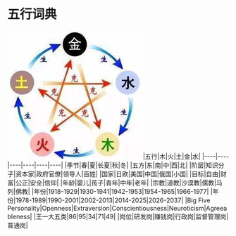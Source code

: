 # 五行词典
![五行生克](8627d1676b0ff3329f13c21d278bfd52.jpeg)
|五行|木|火|土|金|水|
|----|----|----|----|----|----|
|季节|春|夏|长夏|秋|冬|
|五方|东|南|中|西|北|
|阶层|知识分子|资本家|政府官僚|领导人|百姓|
|国家|日欧|美国|中国|俄国|小国|
|目标|自由|财富|公正|安全|信仰|
|年龄|婴儿|孩子|青年|中年|老年|
|宗教|道教|沙漠教|儒教|马列|佛教|
|年份|1918-1929|1930-1941|1942-1953|1954-1965|1966-1977|
|年份|1978-1989|1990-2001|2002-2013|2014-2025|2026-2037|
|Big Five Personality|Openness|Extraversion|Conscientiousness|Neuroticism|Agreeableness|
|王一大五类|86|95|34|71|49|
|岗位|研发岗|赚钱岗|行政岗|监督管理岗|普通岗|

